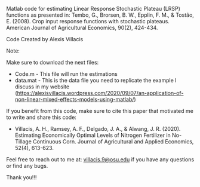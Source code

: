 Matlab code for estimating Linear Response Stochastic Plateau (LRSP) functions as presented in:
Tembo, G., Brorsen, B. W., Epplin, F. M., & Tostão, E. (2008). 
Crop input response functions with stochastic plateaus. 
American Journal of Agricultural Economics, 90(2), 424-434.

Code Created by Alexis Villacis

Note:

Make sure to download the next files:
- Code.m - This file will run the estimations
- data.mat - This is the data file you need to replicate the example I discuss in my website (https://alexisvillacis.wordpress.com/2020/09/07/an-application-of-non-linear-mixed-effects-models-using-matlab/)

If you benefit from this code, make sure to cite this paper that motivated me to write and share this code:

- Villacis, A. H., Ramsey, A. F., Delgado, J. A., & Alwang, J. R. (2020). Estimating Economically Optimal Levels of Nitrogen Fertilizer in No-Tillage Continuous Corn. Journal of Agricultural and Applied Economics, 52(4), 613-623.

Feel free to reach out to me at: villacis.9@osu.edu if you have any questions or find any bugs.

Thank you!!!
